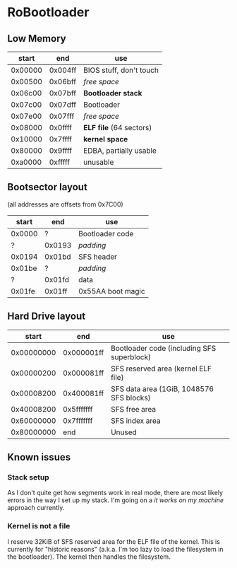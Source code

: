 # RoBootloader

## Low Memory

| start   | end     | use                       |
|---------|---------|---------------------------|
| 0x00000 | 0x004ff | BIOS stuff, don't touch   |
| 0x00500 | 0x06bff | _free space_              |
| 0x06c00 | 0x07bff | **Bootloader stack**      |
| 0x07c00 | 0x07dff | Bootloader                |
| 0x07e00 | 0x07fff | _free space_              |
| 0x08000 | 0x0ffff | **ELF file** (64 sectors) |
| 0x10000 | 0x7ffff | **kernel space**          |
| 0x80000 | 0x9ffff | EDBA, partially usable    |
| 0xa0000 | 0xfffff | unusable                  |

## Bootsector layout

(all addresses are offsets from 0x7C00)

| start  | end    | use               |
|--------|--------|-------------------|
| 0x0000 | ?      | Bootloader code   |
| ?      | 0x0193 | _padding_         |
| 0x0194 | 0x01bd | SFS header        |
| 0x01be | ?      | _padding_         |
| ?      | 0x01fd | data              |
| 0x01fe | 0x01ff | 0x55AA boot magic |

## Hard Drive layout

| start      | end        | use                                        |
|------------|------------|--------------------------------------------|
| 0x00000000 | 0x000001ff | Bootloader code (including SFS superblock) |
| 0x00000200 | 0x000081ff | SFS reserved area (kernel ELF file)        |
| 0x00008200 | 0x400081ff | SFS data area (1GiB, 1048576 SFS blocks)   |
| 0x40008200 | 0x5fffffff | SFS free area                              |
| 0x60000000 | 0x7fffffff | SFS index area                             |
| 0x80000000 | end        | Unused                                     |

## Known issues

### Stack setup

As I don't quite get how segments work in real mode, there are most likely errors in the way I set up my stack. I'm going on a _it works on my machine_ approach currently.

### Kernel is not a file

I reserve 32KiB of SFS reserved area for the ELF file of the kernel. This is currently for "historic reasons" (a.k.a. I'm too lazy to load the filesystem in the bootloader). The kernel then handles the filesystem.
